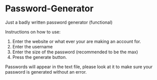 # Password-Generator
Just a badly written password generator (functional)


Instructions on how to use:
1. Enter the website or what ever your are making an account for.
2. Enter the username
3. Enter the size of the password (recommended to be the max)
4. Press the generate button.

Passwords will appear in the text file, please look at it to make sure your password is generated without an error.
